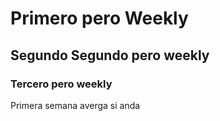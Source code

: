# Primero pero Weekly
## Segundo Segundo pero weekly
### Tercero pero weekly
Primera semana averga si anda 